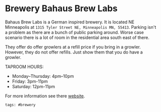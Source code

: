 # Brewery Bahaus Brew Labs




Bahaus Brew Labs is a German inspired brewery. It is located NE Minneapolis at `1315 Tyler Street NE, Minneapolis MN, 55413`. Parking isn't a problem as there are a bunch of public parking around. Worse case scenario there is a lot of room in the residential area south east of there.

They offer do offer growlers at a refill price if you bring in a growler. However, they do not offer refills. Just show them that you do have a growler.

TAPROOM HOURS:

- Monday–Thursday: 4pm–10pm
- Friday: 3pm-11pm
- Saturday: 12pm-11pm

For more information see there [website].

[website]: https://www.bauhausbrewlabs.com/

    tags: #brewery
